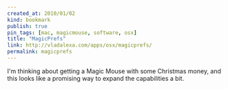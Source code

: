 ```yaml
---
created_at: 2010/01/02
kind: bookmark
publish: true
pin_tags: [mac, magicmouse, software, osx]
title: "MagicPrefs"
link: http://vladalexa.com/apps/osx/magicprefs/
permalink: magicprefs
---
```


I'm thinking about getting a Magic Mouse with some Christmas money, and this looks like a promising way to expand the capabilities a bit.
